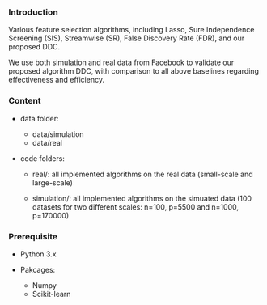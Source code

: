 ### Introduction

Various feature selection algorithms, including Lasso, Sure Independence Screening (SIS), Streamwise (SR), False Discovery Rate (FDR), and our proposed DDC.

We use both simulation and real data from Facebook to validate our proposed algorithm DDC, with comparison to all above baselines regarding effectiveness and efficiency.

### Content

- data folder:
  - data/simulation
  - data/real
  
- code folders:
  - real/: all implemented algorithms on the real data (small-scale and large-scale)
   
  - simulation/: all implemented algorithms on the simuated data (100 datasets for two different scales: n=100, p=5500 and n=1000, p=170000)
  

### Prerequisite
- Python 3.x

- Pakcages:
  - Numpy
  - Scikit-learn
